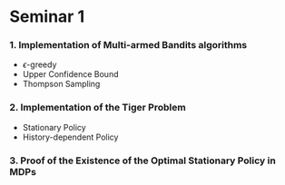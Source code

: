 # Seminar 1

### 1. Implementation of Multi-armed Bandits algorithms
* $\epsilon$-greedy
* Upper Confidence Bound
* Thompson Sampling

### 2. Implementation of the Tiger Problem
* Stationary Policy
* History-dependent Policy

### 3. Proof of the Existence of the Optimal Stationary Policy in MDPs
